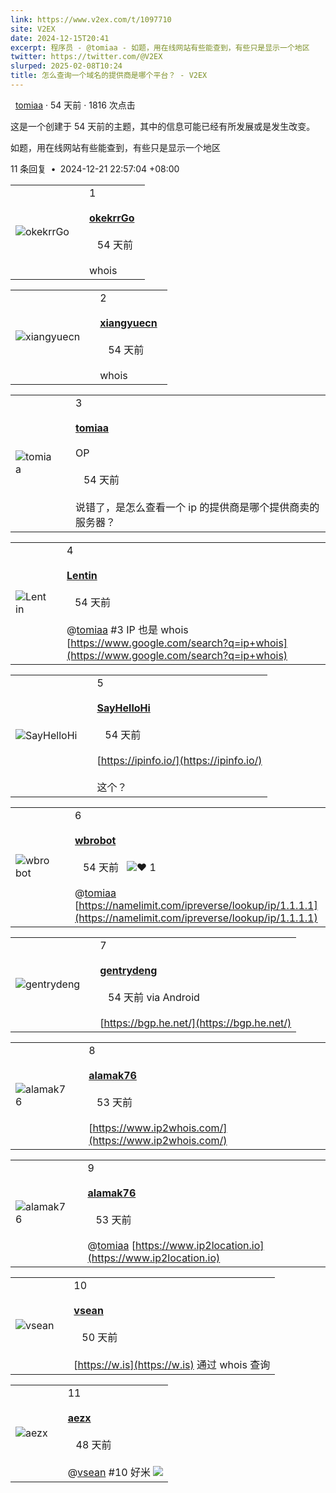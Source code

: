```yaml
---
link: https://www.v2ex.com/t/1097710
site: V2EX
date: 2024-12-15T20:41
excerpt: 程序员 - @tomiaa - 如题，用在线网站有些能查到，有些只是显示一个地区
twitter: https://twitter.com/@V2EX
slurped: 2025-02-08T10:24
title: 怎么查询一个域名的提供商是哪个平台？ - V2EX
---
```



  [tomiaa](/member/tomiaa) · 54 天前 · 1816 次点击

这是一个创建于 54 天前的主题，其中的信息可能已经有所发展或是发生改变。

如题，用在线网站有些能查到，有些只是显示一个地区


11 条回复  **•**  2024-12-21 22:57:04 +08:00

|   |   |   |
|---|---|---|
|![okekrrGo](https://cdn.v2ex.com/avatar/7613/724d/615336_normal.png?m=1681870018)||1<br><br>**[okekrrGo](/member/okekrrGo)**  <br><br>   54 天前<br><br>whois|

|   |   |   |
|---|---|---|
|![xiangyuecn](https://cdn.v2ex.com/avatar/cd8e/d2e9/225735_normal.png?m=1521809562)||2<br><br>**[xiangyuecn](/member/xiangyuecn)**  <br><br>   54 天前<br><br>whois|

|   |   |   |
|---|---|---|
|![tomiaa](https://cdn.v2ex.com/gravatar/35d0b7740fbe8fff578ee50a44dbd488?s=48&d=retro)||3<br><br>**[tomiaa](/member/tomiaa)**  <br><br>OP<br><br>   54 天前<br><br>说错了，是怎么查看一个 ip 的提供商是哪个提供商卖的服务器？|

|   |   |   |
|---|---|---|
|![Lentin](https://cdn.v2ex.com/avatar/96b1/c608/58119_normal.png?m=1736408059)||4<br><br>**[Lentin](/member/Lentin)**  <br><br>   54 天前<br><br>@[tomiaa](/member/tomiaa) #3 IP 也是 whois [https://www.google.com/search?q=ip+whois](https://www.google.com/search?q=ip+whois)|

|   |   |   |
|---|---|---|
|![SayHelloHi](https://cdn.v2ex.com/avatar/d961/3cd9/563553_normal.png?m=1728892808)||5<br><br>**[SayHelloHi](/member/SayHelloHi)**  <br><br>   54 天前<br><br>[https://ipinfo.io/](https://ipinfo.io/)  <br>  <br>这个？|

|   |   |   |
|---|---|---|
|![wbrobot](https://cdn.v2ex.com/avatar/a58f/fa5e/304191_normal.png?m=1731645343)||6<br><br>**[wbrobot](/member/wbrobot)**  <br><br>   54 天前   ![❤️](/static/img/heart_neue_red.png?v=16ec2dd0a880be6edda1e4a2e35754b3) 1<br><br>@[tomiaa](/member/tomiaa) [https://namelimit.com/ipreverse/lookup/ip/1.1.1.1](https://namelimit.com/ipreverse/lookup/ip/1.1.1.1)|

|   |   |   |
|---|---|---|
|![gentrydeng](https://cdn.v2ex.com/avatar/4887/3cb0/656718_normal.png?m=1711327714)||7<br><br>**[gentrydeng](/member/gentrydeng)**  <br><br>   54 天前 via Android<br><br>[https://bgp.he.net/](https://bgp.he.net/)|

|   |   |   |
|---|---|---|
|![alamak76](https://cdn.v2ex.com/gravatar/c47d900801cdc273082e5523fdb42470?s=48&d=retro)||8<br><br>**[alamak76](/member/alamak76)**  <br><br>   53 天前<br><br>[https://www.ip2whois.com/](https://www.ip2whois.com/)|

|   |   |   |
|---|---|---|
|![alamak76](https://cdn.v2ex.com/gravatar/c47d900801cdc273082e5523fdb42470?s=48&d=retro)||9<br><br>**[alamak76](/member/alamak76)**  <br><br>   53 天前<br><br>@[tomiaa](/member/tomiaa) [https://www.ip2location.io](https://www.ip2location.io)|

|   |   |   |
|---|---|---|
|![vsean](https://cdn.v2ex.com/gravatar/d09b4942a00ad779bff259b95f15a552?s=48&d=retro)||10<br><br>**[vsean](/member/vsean)**  <br><br>   50 天前<br><br>[https://w.is](https://w.is) 通过 whois 查询|

|   |   |   |
|---|---|---|
|![aezx](https://cdn.v2ex.com/gravatar/041a9db5b3d0f266603cd7ccb6947ad2?s=48&d=retro)||11<br><br>**[aezx](/member/aezx)**  <br><br>   48 天前<br><br>@[vsean](/member/vsean) #10 好米 [![](https://i.imgur.com/xr1UOz1.png)](https://i.imgur.com/xr1UOz1.png)|
